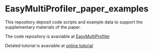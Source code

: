 # EasyMultiProfiler_paper_examples
This repository deposit code scripts and example data to support the supplementary materials of the paper.

The code repository is avaviable at [EasyMultiProfiler](https://github.com/liubingdong/EasyMultiProfiler)

Detaled tutorial is avaviable at [online tutorial](http://easymultiprofiler.xielab.net/)